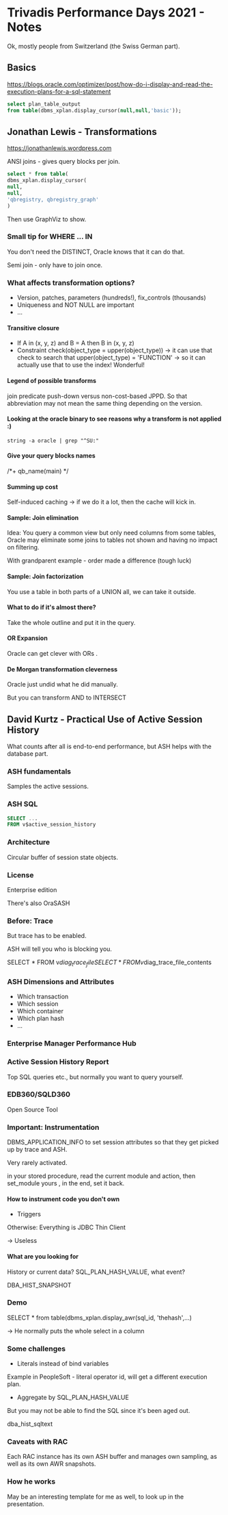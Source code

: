 # Trivadis Performance Days 2021 - Notes
Ok, mostly people from Switzerland (the Swiss German part).

## Basics
https://blogs.oracle.com/optimizer/post/how-do-i-display-and-read-the-execution-plans-for-a-sql-statement

```sql
select plan_table_output
from table(dbms_xplan.display_cursor(null,null,'basic'));
```


## Jonathan Lewis - Transformations
https://jonathanlewis.wordpress.com

ANSI joins - gives query blocks per join.

```sql
select * from table(
dbms_xplan.display_cursor(
null,
null,
'qbregistry, qbregistry_graph'
)
```

Then use GraphViz to show.

### Small tip for WHERE ... IN
You don't need the DISTINCT, Oracle knows that it can do that.

Semi join - only have to join once.

### What affects transformation options?
 * Version, patches, parameters (hundreds!), fix_controls (thousands)
 * Uniqueness and NOT NULL are important
 * ...

#### Transitive closure
 * If A in (x, y, z) and B = A then B in (x, y, z)
 * Constraint check(object_type = upper(object_type)) -> it can use that check to search that upper(object_type) = 'FUNCTION' -> so it can actually use that to use the index! Wonderful!

#### Legend of possible transforms
join predicate push-down versus non-cost-based JPPD. So that abbreviation may
not mean the same thing depending on the version.

#### Looking at the oracle binary to see reasons why a transform is not applied :)

	string -a oracle | grep "^SU:"

#### Give your query blocks names

/*+ qb_name(main) */

#### Summing up cost
Self-induced caching -> if we do it a lot, then the cache will kick in.

#### Sample: Join elimination
Idea: You query a common view but only need columns from some tables, Oracle may eliminate some joins to tables not shown and having no impact on filtering.

With grandparent example - order made a difference (tough luck)

#### Sample: Join factorization
You use a table in both parts of a UNION all, we can take it outside.

#### What to do if it's almost there?
Take the whole outline and put it in the query.

#### OR Expansion
Oracle can get clever with ORs .

#### De Morgan transformation cleverness
Oracle just undid what he did manually.

But you can transform AND to INTERSECT

## David Kurtz - Practical Use of Active Session History

What counts after all is end-to-end performance, but ASH helps with the database
part.

### ASH fundamentals
Samples the active sessions.

### ASH SQL

```sql
SELECT ...
FROM v$active_session_history
```

### Architecture
Circular buffer of session state objects.

### License
Enterprise edition

There's also OraSASH

### Before: Trace
But trace has to be enabled.

ASH will tell you who is blocking you.

SELECT * FROM v$diag_trace_file
SELECT * FROM v$diag_trace_file_contents

### ASH Dimensions and Attributes
- Which transaction
- Which session
- Which container
- Which plan hash
- ...

### Enterprise Manager Performance Hub

### Active Session History Report
Top SQL queries etc., but normally you want to query yourself.

### EDB360/SQLD360
Open Source Tool

### Important: Instrumentation
DBMS_APPLICATION_INFO to set session attributes so that they get picked up
by trace and ASH.

Very rarely activated.

in your stored procedure, read the current module and action, then set_module yours , in the end, set it back.

#### How to instrument code you don't own
- Triggers

Otherwise: Everything is JDBC Thin Client

-> Useless

#### What are you looking for
History or current data? SQL_PLAN_HASH_VALUE, what event?

DBA_HIST_SNAPSHOT

### Demo
SELECT * from table(dbms_xplan.display_awr(sql_id, 'thehash',...)

-> He normally puts the whole select in a column

### Some challenges
- Literals instead of bind variables

Example in PeopleSoft - literal operator id, will get a different execution plan.

- Aggregate by SQL_PLAN_HASH_VALUE

But you may not be able to find the SQL since it's been aged out.

dba_hist_sqltext

### Caveats with RAC
Each RAC instance has its own ASH buffer and manages own sampling, as well as its own AWR snapshots.

### How he works
May be an interesting template for me as well, to look up in the presentation.



